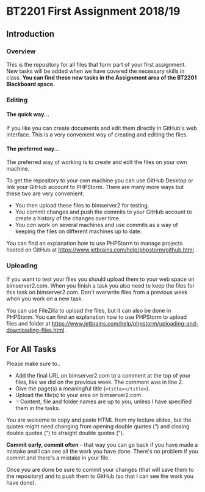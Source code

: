 # BT2201 First Assignment 2018/19

## Introduction

### Overview

This is the repository for all files that form part of your first assignment. New tasks will be added when we have covered the necessary skills in class. **You can find these new tasks in the Assignment area of the BT2201 Blackboard space.** 


### Editing

#### The quick way...

If you like you can create documents and edit them directly in GitHub's web interface. This is a very convenient way of creating and editing the files. 


#### The preferred way...

The preferred way of working is to create and edit the files on your own machine. 

To get the repository to your own machine you can use GitHub Desktop or link your GitHub account to PHPStorm. There are many more ways but these two are very convenient. 
* You then upload these files to bimserver2 for testing.
* You commit changes and push the commits to your GitHub account to create a history of the changes over time.
* You _can_ work on several machines and use commits as a way of keeping the files on different machines up to date. 

You can find an explanation how to use PHPStorm to manage projects hosted on GitHub at https://www.jetbrains.com/help/phpstorm/github.html . 

### Uploading 

If you want to test your files you should upload them to your web space on bimserver2.com. When you finish a task you also need to keep the files for this task on bimserver2.com. Don't overwrite files from a previous week when you work on a new task.  

You can use FileZilla to upload the files, but it can also be done in PHPStorm. You can find an explanation how to use PHPStorm to upload files and folder at https://www.jetbrains.com/help/phpstorm/uploading-and-downloading-files.html .


## For All Tasks

Please make sure to..

* Add the final URL on bimserver2.com to a comment at the top of your files, like we did on the previous week. The comment was in line 2. 
* Give the page(s) a meaningful title (`<title></title>`).
* Upload the file(s) to your area on bimserver2.com.
* ☞Content, file and folder names are up to you, unless I have specified them in the tasks.

You are welcome to copy and paste HTML from my lecture slides, but the quotes might need changing from opening double quotes (“) and closing double quotes (”) to straight double quotes ("). 
 
**Commit early, commit often** - that way you can go back if you have made a mistake and I can see all the work you have done. There's no problem if you commit and there's a mistake in your file.  

Once you are done be sure to commit your changes (that will save them to the repository) and to push them to GitHub (so that I can see the work you have done).
